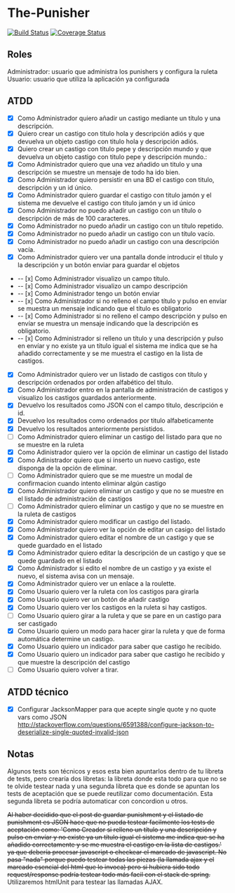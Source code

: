 The-Punisher
============
[![Build Status](https://travis-ci.org/Upplication/The-Punisher.svg?branch=jarnaiz)](https://travis-ci.org/Upplication/The-Punisher) [![Coverage Status](https://coveralls.io/repos/Upplication/The-Punisher/badge.png?branch=jarnaiz)](https://coveralls.io/r/Upplication/The-Punisher?branch=jarnaiz)

## Roles

Administrador: usuario que administra los punishers y configura la ruleta
Usuario: usuario que utiliza la aplicación ya configurada 

## ATDD

- [x] Como Administrador quiero añadir un castigo mediante un título y una descripción.
 - [x] Quiero crear un castigo con titulo hola y descripción adiós y que devuelva un objeto castigo con titulo hola y descripción adiós.
 - [x] Quiero crear un castigo con titulo pepe y descripción mundo y que devuelva un objeto castigo con titulo pepe y descripción mundo.:
 - [x] Como Administrador quiero que una vez añadido un titulo y una descripción se muestre un mensaje de todo ha ido bien.
 - [x] Como Administrador quiero persistir en una BD el castigo con titulo, descripción y un id único.
 - [x] Como Administrador quiero guardar el castigo con titulo jamón y el sistema me devuelve el castigo con titulo jamón y un id único
 - [x] Como Administrador no puedo añadir un castigo con un título o descripción de más de 100 caracteres.
 - [x] Como Administrador no puedo añadir un castigo con un título repetido.
 - [x] Como Administrador no puedo añadir un castigo con un título vacío.
 - [x] Como Administrador no puedo añadir un castigo con una descripción vacía.
 - [x] Como Administrador quiero ver una pantalla donde introducir el título y la descripción y un botón enviar para guardar el objetos
 - -- [x] Como Administrador visualizo un campo título.
 - -- [x] Como Administrador visualizo un campo descripción
 - -- [x] Como Administrador tengo un botón enviar
 - -- [x] Como Administrador si no relleno el campo título y pulso en envíar se muestra un mensaje indicando que el título es obligatorio
 - -- [x] Como Administrador si no relleno el campo descripción y pulso en envíar se muestra un mensaje indicando que la descripción es obligatorio.
 - -- [x] Como Administrador si relleno un título y una descripción y pulso en envíar y no existe ya un título igual el sistema me indica que se ha añadido correctamente y se me muestra el castigo en la lista de castigos.
- [x] Como Administrador quiero ver un listado de castigos con título y descripción ordenados por orden alfabético del título.
 - [x] Como Administrador entro en la pantalla de administración de castigos y visualizo los castigos guardados anteriormente.
 - [x] Devuelvo los resultados como JSON con el campo titulo, descripción e id.
 - [x] Devuelvo los resultados como ordenados por titulo alfabeticamente
 - [x] Devuelvo los resultados anteriormente persistidos.
- [ ] Como Administrador quiero eliminar un castigo del listado para que no se muestre en la ruleta
 - [x] Como Adinistrador quiero ver la opción de eliminar un castigo del listado
 - [x] Como Adinistrador quiero que si inserto un nuevo castigo, este disponga de la opción de eliminar.
 - [ ] Como Administrador quiero que se me muestre un modal de confirmacion cuando intento eliminar algún castigo
 - [x] Como Administrador quiero eliminar un castigo y que no se muestre en el listado de administración de castigos
 - [ ] Como Administrador quiero eliminar un castigo y que no se muestre en la ruleta de castigos
- [x] Como Administrador quiero modificar un castigo del listado.
 - [x] Como Administrador quiero ver la opción de editar un casigo del listado
 - [x] Como Administrador quiero editar el nombre de un castigo y que se quede guardado en el listado
 - [x] Como Administrador quiero editar la descripción de un castigo y que se quede guardado en el listado
 - [x] Como Administrador si edito el nombre de un castigo y ya existe el nuevo, el sistema avisa con un mensaje.
- [x] Como Administrador quiero ver un enlace a la roulette.
- [x] Como Usuario quiero ver la ruleta con los castigos para girarla
 - [x] Como Usuario quiero ver un botón de añadir castigo
 - [x] Como Usuario quiero ver los castigos en la ruleta si hay castigos.
- [ ] Como Usuario quiero girar a la ruleta y que se pare en un castigo para ser castigado
 - [x] Como Usuario quiero un modo para hacer girar la ruleta y que de forma automática determine un castigo.
 - [x] Como Usuario quiero un indicador para saber que castigo he recibido.
 - [x] Como Usuario quiero un indicador para saber que castigo he recibido y que muestre la descripción del castigo
 - [ ] Como Usuario quiero volver a tirar.

## ATDD técnico

- [x] Configurar JacksonMapper para que acepte single quote y no quote vars como JSON http://stackoverflow.com/questions/6591388/configure-jackson-to-deserialize-single-quoted-invalid-json


## Notas

Algunos tests son técnicos y esos esta bien apuntarlos dentro de tu libreta de tests, pero crearía dos libretas: la libreta donde esta todo para que no se te olvide testear nada y una segunda libreta que es donde se apuntan los tests de aceptación que se puede reutilizar como documentación. Esta segunda libreta se podría automaticar con concordion u otros.

~~Al haber decidido que el post de guardar punishment y el listado de punishment es JSON hace que no pueda testear facilmente los tests de aceptación como: 'Como Creador si relleno un título y una descripción y pulso en envíar y no existe ya un título igual el sistema me indica que se ha añadido correctamente y se me muestra el castigo en la lista de castigos.' ya que debería procesar javascript o checkear el marcado de javascript. No pasa "nada" porque puedo testear todas las piezas (la llamada ajax y el marcado esencial del html que lo invoca) pero si hubiera sido todo request/response podría testear todo más facil con el stack de spring.~~
Utilizaremos htmlUnit para testear las llamadas AJAX.
